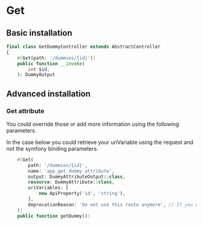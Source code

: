 # Get

## Basic installation

```php
final class GetDummyController extends AbstractController
{
    #[Get(path: '/dummies/{id}')]
    public function __invoke(
        int $id,
    ): DummyOutput
```

## Advanced installation

### Get attribute
You could override those or add more information using the following parameters. <br />

In the case below you could retrieve your uriVariable using the request and not the symfony binding parameters.
```php
    #[Get(
        path: '/dummies/{id}',
        name: 'app_get_dummy_attribute',
        output: DummyAttributeOutput::class,
        resource: DummyAttribute::class,
        uriVariables: [
            new ApiProperty('id', 'string'),
        ],
        deprecationReason: 'Do not use this route anymore', // If you want to deprecate this route
    )]
    public function getDummy():
```

